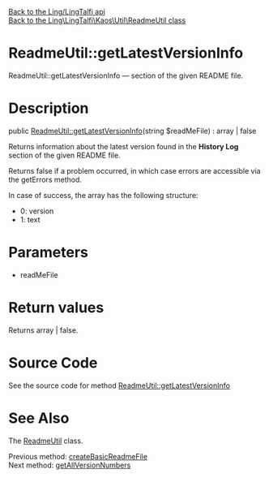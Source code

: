 [Back to the Ling/LingTalfi api](https://github.com/lingtalfi/LingTalfi/blob/master/doc/api/Ling/LingTalfi.md)<br>
[Back to the Ling\LingTalfi\Kaos\Util\ReadmeUtil class](https://github.com/lingtalfi/LingTalfi/blob/master/doc/api/Ling/LingTalfi/Kaos/Util/ReadmeUtil.md)


ReadmeUtil::getLatestVersionInfo
================



ReadmeUtil::getLatestVersionInfo — section of the given README file.




Description
================


public [ReadmeUtil::getLatestVersionInfo](https://github.com/lingtalfi/LingTalfi/blob/master/doc/api/Ling/LingTalfi/Kaos/Util/ReadmeUtil/getLatestVersionInfo.md)(string $readMeFile) : array | false




Returns information about the latest version found in the **History Log**
section of the given README file.

Returns false if a problem occurred, in which case errors are accessible via the getErrors method.

In case of success, the array has the following structure:

- 0: version
- 1: text




Parameters
================


- readMeFile

    


Return values
================

Returns array | false.








Source Code
===========
See the source code for method [ReadmeUtil::getLatestVersionInfo](https://github.com/lingtalfi/LingTalfi/blob/master/Kaos/Util/ReadmeUtil.php#L146-L197)


See Also
================

The [ReadmeUtil](https://github.com/lingtalfi/LingTalfi/blob/master/doc/api/Ling/LingTalfi/Kaos/Util/ReadmeUtil.md) class.

Previous method: [createBasicReadmeFile](https://github.com/lingtalfi/LingTalfi/blob/master/doc/api/Ling/LingTalfi/Kaos/Util/ReadmeUtil/createBasicReadmeFile.md)<br>Next method: [getAllVersionNumbers](https://github.com/lingtalfi/LingTalfi/blob/master/doc/api/Ling/LingTalfi/Kaos/Util/ReadmeUtil/getAllVersionNumbers.md)<br>

